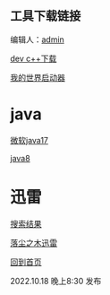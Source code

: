 ## 工具下载链接

编辑人：[admin](https://github.com/lrjlsg)

[dev c++下载](https://freefr.dl.sourceforge.net/project/orwelldevcpp/Setup%20Releases/Dev-Cpp%205.11%20TDM-GCC%204.9.2%20Setup.exe)

[我的世界启动器](https://www.mcbbs.net/forum.php?mod=viewthread&tid=719579)

# java
[微软java17](https://learn.microsoft.com/zh-cn/java/openjdk/download)

[java8](https://www.java.com/zh-CN/download/)

# 迅雷

[搜索结果](http://zhannei.baidu.com/cse/site?q=%D1%B8%C0%D711+&cc=52pojie.cn&ie=gbk)

[落尘之木迅雷](https://www.52pojie.cn/thread-1333739-1-1.html)

[回到首页](https://lrjlsg.github.io)

2022.10.18 晚上8:30 发布

